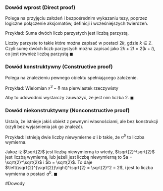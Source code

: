 ### Dowód wprost (Direct proof)
Polega na przyjęciu założeń i bezpośrednim wykazaniu tezy, poprzez logiczne połączenie aksjomatów, definicji i wcześniejszych twierdzeń.

Przykład:
Suma dwóch liczb parzystych jest liczbą parzystą.

Liczby parzyste to takie które można zapisać w postaci $2k$, gdzie $k \in \mathbb{Z}$. Czyli sumę dwóch liczb parzystych można zapisać jako $2k + 2l = 2(k + l)$, co jest również liczbą parzystą $\blacksquare$

### Dowód konstruktywny (Constructive proof)
Polega na znalezieniu pewnego obiektu spełniającego założenie.

Przykład:
Wielomian $x^3 -8$ ma pierwiastek rzeczywisty

Aby to udowodnić wystarczy zauważyć, że jest nim liczba 2. $\blacksquare$

### Dowód niekonstruktywny (Nonconstructive proof)
Ustala, że istnieje jakiś obiekt z pewnymi własnościami, ale bez konstrukcji (czyli bez wyjaśnienia jak go znaleźć).

Przykład:
Istnieją dwie liczby niewymierne $a$ i $b$ takie, że $a^b$ to liczba wymierna.

Jakoż iż $\sqrt{2}$ jest liczbą niewymierną to wtedy, $\sqrt{2}^\sqrt{2}$ jest liczbą wymierną, lub jeżeli jest liczbą niewymierną to $a = \sqrt{2}^\sqrt{2}$ i $b = \sqrt{2}$. To daje $\left(\sqrt{2}^{\sqrt{2}}\right)^\sqrt{2} = \sqrt{2}^2 = 2$, i jest to liczba wymierna o postaci $a^b$. $\blacksquare$

#Dowody 

